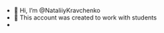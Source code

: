 - 👋 Hi, I’m @NataliiyKravchenko
- 👀 This account was created to work with students
- 

<!---
NataliiyKravchenko/NataliiyKravchenko is a ✨ special ✨ repository because its `README.md` (this file) appears on your GitHub profile.
You can click the Preview link to take a look at your changes.
--->
